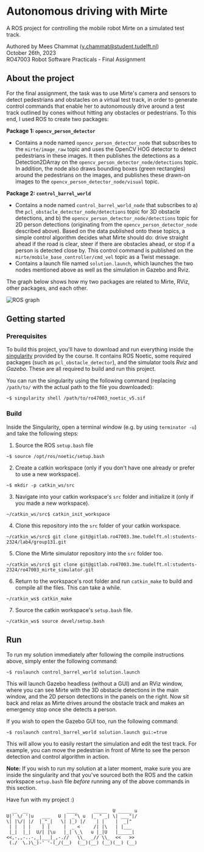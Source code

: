 # Autonomous driving with Mirte
A ROS project for controlling the mobile robot Mirte on a simulated test track.

Authored by Mees Chammat (y.chammat@student.tudelft.nl)\
October 26th, 2023\
RO47003 Robot Software Practicals - Final Assignment


## About the project
For the final assignment, the task was to use Mirte's camera and sensors to detect pedestrians and obstacles on a virtual test track, in order to generate control commands that enable her to autonomously drive around a test track outlined by cones without hitting any obstacles or pedestrians. To this end, I used ROS to create two packages:

**Package 1: `opencv_person_detector`**
- Contains a node named `opencv_person_detector_node` that subscribes to the `mirte/image_raw` topic and uses the OpenCV HOG detector to detect pedestrians in these images. It then publishes the detections as a Detection2DArray on the `opencv_person_detector_node/detections` topic. In addition, the node also draws bounding boxes (green rectangles) around the pedestrians on the images, and publishes these drawn-on images to the `opencv_person_detector_node/visual` topic. 

**Package 2: `control_barrel_world`**
- Contains a node named `control_barrel_world_node` that subscribes to a) the `pcl_obstacle_detector_node/detections` topic for 3D obstacle detections, and b) the `opencv_person_detector_node/detections` topic for 2D person detections (originating from the `opencv_person_detector_node` described above). Based on the data published onto these topics, a simple control algorithm decides what Mirte should do: drive straight ahead if the road is clear, steer if there are obstacles ahead, or stop if a person is detected close by. This control command is published on the `mirte/mobile_base_controller/cmd_vel` topic as a Twist message. 
- Contains a launch file named `solution.launch`, which launches the two nodes mentioned above as well as the simulation in Gazebo and Rviz. 

The graph below shows how my two packages are related to Mirte, RViz, other packages, and each other.

![ROS graph](https://i.imgur.com/T2hklbz.png)

## Getting started
### Prerequisites
To build this project, you'll have to download and run everything inside the [singularity](https://surfdrive.surf.nl/files/index.php/s/rEkvtYdWei27HFn) provided by the course. It contains ROS Noetic, some required packages (such as `pcl_obstacle_detector`), and the simulator tools _Rviz_ and _Gazebo_. These are all required to build and run this project.

You can run the singularity using the following command (replacing `/path/to/` with the actual path to the file you downloaded):
```
~$ singularity shell /path/to/ro47003_noetic_v5.sif
```

### Build
Inside the Singularity, open a terminal window (e.g. by using `terminator -u`) and take the following steps:

1. Source the ROS `setup.bash` file
```
~$ source /opt/ros/noetic/setup.bash
```

2. Create a catkin workspace (only if you don't have one already or prefer to use a new workspace).
```
~$ mkdir -p catkin_ws/src
```

3. Navigate into your catkin workspace's `src` folder and initialize it (only if you made a new workspace).
```
~/catkin_ws/src$ catkin_init_workspace
```

4. Clone this repository into the `src` folder of your catkin workspace. 
```
~/catkin_ws/src$ git clone git@gitlab.ro47003.3me.tudelft.nl:students-2324/lab4/group131.git
```

5. Clone the Mirte simulator repository into the `src` folder too.
```
~/catkin_ws/src$ git clone git@gitlab.ro47003.3me.tudelft.nl:students-2324/ro47003_mirte_simulator.git
```

6. Return to the workspace's root folder and run `catkin_make` to build and compile all the files. This can take a while.
```
~/catkin_ws$ catkin_make
```

7. Source the catkin workspace's `setup.bash` file.
```
~/catkin_ws$ source devel/setup.bash
```

## Run
To run my solution immediately after following the compile instructions above, simply enter the following command:

```
~$ roslaunch control_barrel_world solution.launch
```

This will launch Gazebo headless (without a GUI) and an RViz window, where you can see Mirte with the 3D obstacle detections in the main window, and the 2D person detections in the panels on the right. Now sit back and relax as Mirte drives around the obstacle track and makes an emergency stop once she detects a person. 

If you wish to open the Gazebo GUI too, run the following command:
```
~$ roslaunch control_barrel_world solution.launch gui:=true
```

This will allow you to easily restart the simulation and edit the test track. For example, you can move the pedestrian in front of Mirte to see the person detection and control algorithm in action. 

**Note:** If you wish to run my solution at a later moment, make sure you are inside the singularity and that you've sourced both the ROS and the catkin workspace `setup.bash` file _before_ running any of the above commands in this section.

Have fun with my project :)


```
  __  __              ____      _____  U _____ u 
U|' \/ '|u   ___   U |  _"\ u  |_ " _| \| ___"|/ 
\| |\/| |/  |_"_|   \| |_) |/    | |    |  _|"   
 | |  | |    | |     |  _ <     /| |\   | |___   
 |_|  |_|  U/| |\u   |_| \_\   u |_|U   |_____|  
<<,-,,-..-,_|___|_,-.//   \\_  _// \\_  <<   >>  
 (./  \.)\_)-' '-(_/(__)  (__)(__) (__)(__) (__) 
```
